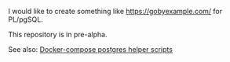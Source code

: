 I would like to create something like https://gobyexample.com/ for PL/pgSQL.

This repository is in pre-alpha.

See also: [Docker-compose postgres helper scripts](https://github.com/stephane-klein/docker-compose-postgres-helper)
